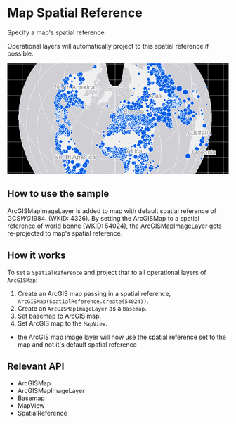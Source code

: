 # Map Spatial Reference

Specify a map's spatial reference.

Operational layers will automatically project to this spatial reference if possible.

![](MapSpatialReference.png)

## How to use the sample

ArcGISMapImageLayer is added to map with default spatial reference of GCS*WG*1984. (WKID: 4326). By setting the ArcGISMap to a spatial reference of world bonne (WKID: 54024), the ArcGISMapImageLayer gets re-projected to map's spatial reference.

## How it works

To set a `SpatialReference` and project that to all operational layers of `ArcGISMap`:

1.  Create an ArcGIS map passing in a spatial reference, `ArcGISMap(SpatialReference.create(54024))`.
2.  Create an `ArcGISMapImageLayer` as a `Basemap`.
3.  Set basemap to ArcGIS map.
4.  Set ArcGIS map to the `MapView`.
*   the ArcGIS map image layer will now use the spatial reference set to the map and not it's default spatial reference

## Relevant API

*   ArcGISMap
*   ArcGISMapImageLayer
*   Basemap
*   MapView
*   SpatialReference

